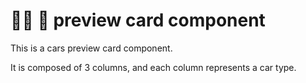 # 🚕🚓 🚖 preview card component

This is a cars preview card component.

It is composed of 3 columns, and each column represents a car type.

